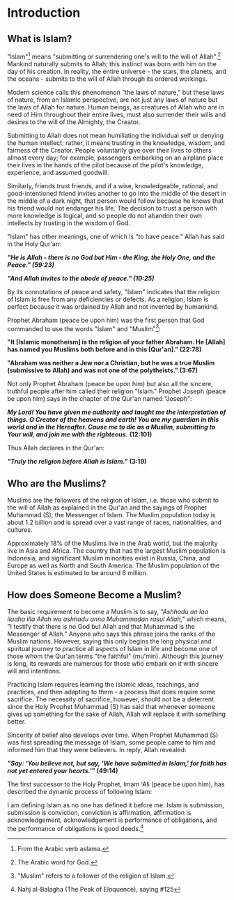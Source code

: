 Introduction
============

What is Islam?
--------------

"Islam"[^1] means "submitting or surrendering one's will to the will of
Allah".[^2] Mankind naturally submits to Allah; this instinct was born
with him on the day of his creation. In reality, the entire universe -
the stars, the planets, and the oceans - submits to the will of Allah
through its ordered workings.

Modern science calls this phenomenon "the laws of nature," but these
laws of nature, from an Islamic perspective, are not just any laws of
nature but the laws of Allah for nature. Human beings, as creatures of
Allah who are in need of Him throughout their entire lives, must also
surrender their wills and desires to the will of the Almighty, the
Creator.

Submitting to Allah does not mean humiliating the individual self or
denying the human intellect; rather, it means trusting in the knowledge,
wisdom, and fairness of the Creator. People voluntarily give over their
lives to others almost every day; for example, passengers embarking on
an airplane place their lives in the hands of the pilot because of the
pilot's knowledge, experience, and assumed goodwill.

Similarly, friends trust friends, and if a wise, knowledgeable,
rational, and good-intentioned friend invites another to go into the
middle of the desert in the middle of a dark night, that person would
follow because he knows that his friend would not endanger his life. The
decision to trust a person with more knowledge is logical, and so people
do not abandon their own intellects by trusting in the wisdom of God.

"Islam" has other meanings, one of which is "to have peace." Allah has
said in the Holy Qur'an:

***"He is Allah - there is no God but Him - the King, the Holy One, and
the Peace." (59:23)***

***"And Allah invites to the abode of peace." (10:25)***

By its connotations of peace and safety, "Islam" indicates that the
religion of Islam is free from any deficiencies or defects. As a
religion, Islam is perfect because it was ordained by Allah and not
invented by humankind.

Prophet Abraham (peace be upon him) was the first person that God
commanded to use the words "Islam" and "Muslim"[^3]:

**"It [Islamic monotheism] is the religion of your father Abraham. He
[Allah] has named you Muslims both before and in this [Qur'an]."
(22:78)**

**"Abraham was neither a Jew nor a Christian, but he was a true Muslim
(submissive to Allah) and was not one of the polytheists." (3:67)**

Not only Prophet Abraham (peace be upon him) but also all the sincere,
truthful people after him called their religion "Islam." Prophet Joseph
(peace be upon him) says in the chapter of the Qur'an named "Joseph":

***My Lord! You have given me authority and taught me the interpretation
of things. O Creator of the heavens and earth! You are my guardian in
this world and in the Hereafter. Cause me to die as a Muslim, submitting
to Your will, and join me with the righteous.*** **(12:101)**

Thus Allah declares in the Qur'an:

***"Truly the religion before Allah is Islam."*** **(3:19)**

Who are the Muslims?
--------------------

Muslims are the followers of the religion of Islam, i.e. those who
submit to the will of Allah as explained in the Qur'an and the sayings
of Prophet Muhammad (S), the Messenger of Islam. The Muslim population
today is about 1.2 billion and is spread over a vast range of races,
nationalities, and cultures.

Approximately 18% of the Muslims live in the Arab world, but the
majority live in Asia and Africa. The country that has the largest
Muslim population is Indonesia, and significant Muslim minorities exist
in Russia, China, and Europe as well as North and South America. The
Muslim population of the United States is estimated to be around 6
million.

How does Someone Become a Muslim?
---------------------------------

The basic requirement to become a Muslim is to say, *"Ashhadu an laa
ilaaha illa Allah wa ashhadu anna Muhammadan rasul Allah,"* which means,
"I testify that there is no God but Allah and that Muhammad is the
Messenger of Allah." Anyone who says this phrase joins the ranks of the
Muslim nations. However, saying this only begins the long physical and
spiritual journey to practice all aspects of Islam in life and become
one of those whom the Qur'an terms "the faithful" (mu'min). Although
this journey is long, its rewards are numerous for those who embark on
it with sincere will and intentions.

Practicing Islam requires learning the Islamic ideas, teachings, and
practices, and then adapting to them - a process that does require some
sacrifice. The necessity of sacrifice, however, should not be a
deterrent since the Holy Prophet Muhammad (S) has said that whenever
someone gives up something for the sake of Allah, Allah will replace it
with something better.

Sincerity of belief also develops over time. When Prophet Muhammad (S)
was first spreading the message of Islam, some people came to him and
informed him that they were believers. In reply, Allah revealed:

***"Say: 'You believe not, but say, 'We have submitted in Islam,' for
faith has not yet entered your hearts.'*****" (49:14)**

The first successor to the Holy Prophet, Imam 'Ali (peace be upon him),
has described the dynamic process of following Islam:

I am defining Islam as no one has defined it before me: Islam is
submission, submission is conviction, conviction is affirmation,
affirmation is acknowledgement, acknowledgement is performance of
obligations, and the performance of obligations is good deeds.[^4]

[^1]: From the Arabic verb aslama.

[^2]: The Arabic word for God.

[^3]: "Muslim" refers to a follower of the religion of Islam.

[^4]: Nahj al-Balagha (The Peak of Eloquence), saying \#125


